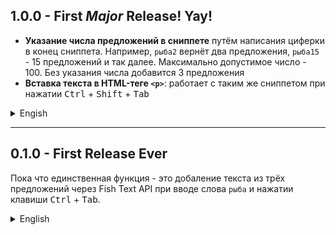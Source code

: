 ## 1.0.0 - First *Major* Release! Yay!
- **Указание числа предложений в сниппете** путём написания циферки в конец сниппета. Например, `рыба2` вернёт два предложения, `рыба15` - 15 предложений и так далее. Максимально допустимое число - 100. Без указания числа добавится 3 предложения
- **Вставка текста в HTML-теге `<p>`**: работает с таким же сниппетом при нажатии <kbd>Ctrl</kbd> + <kbd>Shift</kbd> + <kbd>Tab</kbd>

<details>
<summary>Engish</summary>
<ul>
  <li>_**Defining sentences amount within the snippet** by typing the number of them. For example, `рыба2` will return 2 sentences, `рыба15` will return 15 sentences and so on. The maximum available number is 100. Without the number the snippet will return only 3 sentences._</li>
  <li>- _**Inserting the text being wrapped in `<p>` HTML-tag.** Works with the same snippet by pressing the <kbd>Ctrl</kbd> + <kbd>Shift</kbd> + <kbd>Tab</kbd> buttons._</li>
</ul>
</details>

------

## 0.1.0 - First Release Ever
Пока что единственная функция - это добаление текста из трёх предложений через Fish Text API при вводе слова `рыба` и нажатии клавиши <kbd>Ctrl</kbd> + <kbd>Tab</kbd>.

<details>
<summary>English</summary>
<i>The only feature at the moment is putting the text from Fish Text API by typing the `рыба` word and pressing the <kbd>Ctrl</kbd> + <kbd>Tab</kbd> key.</i>
</details>
